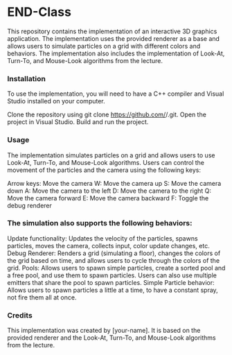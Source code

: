 # END-Class

This repository contains the implementation of an interactive 3D graphics application. The implementation uses the provided renderer as a base and allows users to simulate particles on a grid with different colors and behaviors. The implementation also includes the implementation of Look-At, Turn-To, and Mouse-Look algorithms from the lecture.

<h3>Installation</h3>

To use the implementation, you will need to have a C++ compiler and Visual Studio installed on your computer.

Clone the repository using git clone https://github.com/<your-username>/<your-repo-name>.git.
Open the project in Visual Studio.
Build and run the project.

<h3>Usage</h3>

The implementation simulates particles on a grid and allows users to use Look-At, Turn-To, and Mouse-Look algorithms. Users can control the movement of the particles and the camera using the following keys:

Arrow keys: Move the camera
W: Move the camera up
S: Move the camera down
A: Move the camera to the left
D: Move the camera to the right
Q: Move the camera forward
E: Move the camera backward
F: Toggle the debug renderer

<h3>The simulation also supports the following behaviors:</h3>

Update functionality: Updates the velocity of the particles, spawns particles, moves the camera, collects input, color update changes, etc.
Debug Renderer: Renders a grid (simulating a floor), changes the colors of the grid based on time, and allows users to cycle through the colors of the grid.
Pools: Allows users to spawn simple particles, create a sorted pool and a free pool, and use them to spawn particles. Users can also use multiple emitters that share the pool to spawn particles.
Simple Particle behavior: Allows users to spawn particles a little at a time, to have a constant spray, not fire them all at once.
  
<h3>Credits</h3>
This implementation was created by [your-name]. It is based on the provided renderer and the Look-At, Turn-To, and Mouse-Look algorithms from the lecture.

